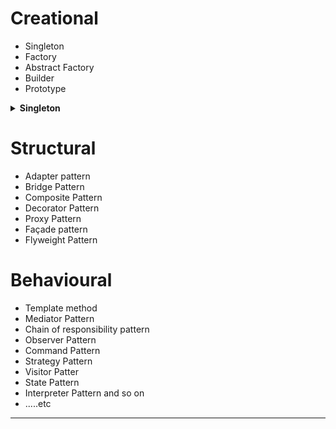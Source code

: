 # Creational

- Singleton
- Factory
- Abstract Factory
- Builder
- Prototype

<details> <summary><b>Singleton</b></summary>
<p>
  
 - Ensures that a class can only have one object
 - How to create singleton class
   - Approach 1
     - fjd
   - Approach 2
 - Example 
   - java api -> java.lang.Runtime#getRuntime()
  
</p>
</details>

# Structural

- Adapter pattern
- Bridge Pattern
- Composite Pattern
- Decorator Pattern
- Proxy Pattern
- Façade pattern
- Flyweight Pattern


# Behavioural

- Template method
- Mediator Pattern
- Chain of responsibility pattern
- Observer Pattern
- Command Pattern
- Strategy Pattern
- Visitor Patter
- State Pattern
- Interpreter Pattern and so on
- .....etc

<hr/>

